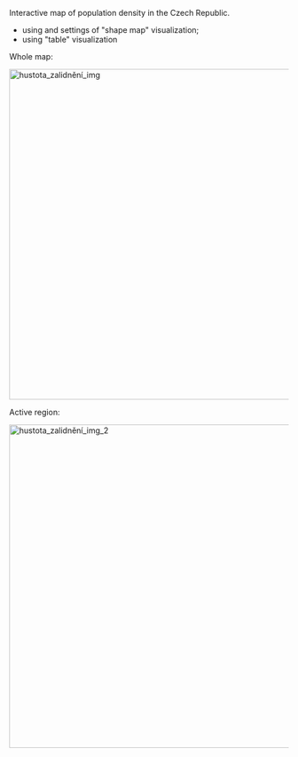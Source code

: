 Interactive map of population density in the Czech Republic.
- using and settings of "shape map" visualization;
- using "table" visualization

Whole map:

<img width="596" alt="hustota_zalidnění_img" src="https://github.com/user-attachments/assets/3b576a9e-7e1a-4750-a591-b78faeebde3c" />

Active region:

<img width="583" alt="hustota_zalidnění_img_2" src="https://github.com/user-attachments/assets/859e1bba-07c6-48f6-9a14-4acbeedcd540" />


